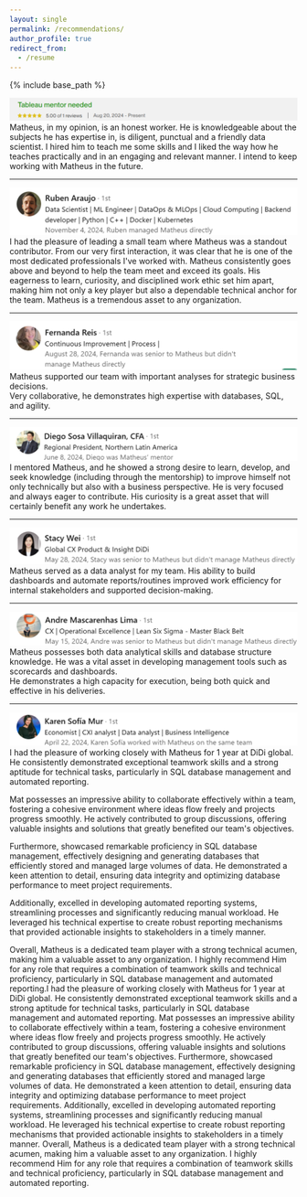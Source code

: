 ```yaml
---
layout: single
permalink: /recommendations/
author_profile: true
redirect_from:
  - /resume
---
```


{% include base_path %}
<!-- {% include toc %} -->

![alt text](image-1.png)
Matheus, in my opinion, is an honest worker. He is knowledgeable about the subjects he has expertise in, is diligent, punctual and a friendly data scientist. I hired him to teach me some skills and I liked the way how he teaches practically and in an engaging and relevant manner. I intend to keep working with Matheus in the future.

___

![alt text](image-2.png)
I had the pleasure of leading a small team where Matheus was a standout contributor. From our very first interaction, it was clear that he is one of the most dedicated professionals I've worked with. Matheus consistently goes above and beyond to help the team meet and exceed its goals. His eagerness to learn, curiosity, and disciplined work ethic set him apart, making him not only a key player but also a dependable technical anchor for the team. Matheus is a tremendous asset to any organization.

___

![alt text](image-3.png)
Matheus supported our team with important analyses for strategic business decisions.  
Very collaborative, he demonstrates high expertise with databases, SQL, and agility.

___

![alt text](image-4.png)
I mentored Matheus, and he showed a strong desire to learn, develop, and seek knowledge (including through the mentorship) to improve himself not only technically but also with a business perspective. He is very focused and always eager to contribute. His curiosity is a great asset that will certainly benefit any work he undertakes.

___

![alt text](image-5.png)
Matheus served as a data analyst for my team. His ability to build dashboards and automate reports/routines improved work efficiency for internal stakeholders and supported decision-making.

___

![alt text](image-6.png)
Matheus possesses both data analytical skills and database structure knowledge. He was a vital asset in developing management tools such as scorecards and dashboards.  
He demonstrates a high capacity for execution, being both quick and effective in his deliveries.

___

![alt text](image-7.png)
I had the pleasure of working closely with Matheus for 1 year at DiDi global. He consistently demonstrated exceptional teamwork skills and a strong aptitude for technical tasks, particularly in SQL database management and automated reporting.

Mat possesses an impressive ability to collaborate effectively within a team, fostering a cohesive environment where ideas flow freely and projects progress smoothly. He actively contributed to group discussions, offering valuable insights and solutions that greatly benefited our team's objectives.

Furthermore, showcased remarkable proficiency in SQL database management, effectively designing and generating databases that efficiently stored and managed large volumes of data. He demonstrated a keen attention to detail, ensuring data integrity and optimizing database performance to meet project requirements.

Additionally, excelled in developing automated reporting systems, streamlining processes and significantly reducing manual workload. He leveraged his technical expertise to create robust reporting mechanisms that provided actionable insights to stakeholders in a timely manner.

Overall, Matheus is a dedicated team player with a strong technical acumen, making him a valuable asset to any organization. I highly recommend Him for any role that requires a combination of teamwork skills and technical proficiency, particularly in SQL database management and automated reporting.I had the pleasure of working closely with Matheus for 1 year at DiDi global. He consistently demonstrated exceptional teamwork skills and a strong aptitude for technical tasks, particularly in SQL database management and automated reporting. Mat possesses an impressive ability to collaborate effectively within a team, fostering a cohesive environment where ideas flow freely and projects progress smoothly. He actively contributed to group discussions, offering valuable insights and solutions that greatly benefited our team's objectives. Furthermore, showcased remarkable proficiency in SQL database management, effectively designing and generating databases that efficiently stored and managed large volumes of data. He demonstrated a keen attention to detail, ensuring data integrity and optimizing database performance to meet project requirements. Additionally, excelled in developing automated reporting systems, streamlining processes and significantly reducing manual workload. He leveraged his technical expertise to create robust reporting mechanisms that provided actionable insights to stakeholders in a timely manner. Overall, Matheus is a dedicated team player with a strong technical acumen, making him a valuable asset to any organization. I highly recommend Him for any role that requires a combination of teamwork skills and technical proficiency, particularly in SQL database management and automated reporting.



